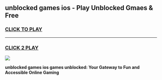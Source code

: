 
## unblocked games ios - Play Unblocked Gmaes & Free
<h3>
<a href="https://premium.freeplayer.one?title=unblocked_games_ios&ref=19F">CLICK TO PLAY</a></h3>
<hr>

<h3>
<a href="https://premium.freeplayer.one?title=unblocked_games_ios&ref=19F">CLICK 2 PLAY</a>
  
</h3>

<a href="https://premium.freeplayer.one?title=unblocked_games_ios&ref=19F/"><img src="https://clearcache.store/games.png"></a>


**unblocked games ios games unblocked: Your Gateway to Fun and Accessible Online Gaming**
